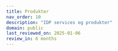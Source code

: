 ```yaml
---
title: Produkter
nav_order: 10
description: "IDP services og produkter"
domain: public
last_reviewed_on: 2025-01-06
review_in: 6 months
---
```



